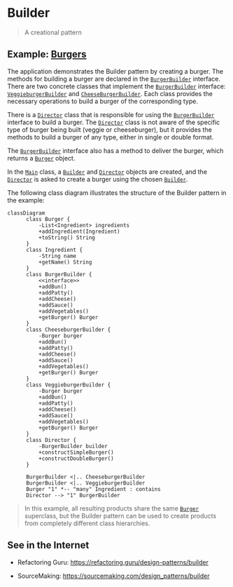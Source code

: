 # Builder

> A creational pattern

## Example: [Burgers](../../src/main/java/builder/burgers)

The application demonstrates the Builder pattern by creating a burger. The methods for building a burger are declared in the [`BurgerBuilder`](../../src/main/java/builder/burgers/BurgerBuilder.java) interface. There are two concrete classes that implement the [`BurgerBuilder`](../../src/main/java/builder/burgers/BurgerBuilder.java) interface: [`VeggieburgerBuilder`](../../src/main/java/builder/burgers/VeggieburgerBuilder.java) and [`CheeseBurgerBuilder`](../../src/main/java/builder/burgers/CheeseburgerBuilder.java). Each class provides the necessary operations to build a burger of the corresponding type.

There is a [`Director`](../../src/main/java/builder/burgers/Director.java) class that is responsible for using the [`BurgerBuilder`](../../src/main/java/builder/burgers/BurgerBuilder.java) interface to build a burger. The [`Director`](../../src/main/java/builder/burgers/Director.java) class is not aware of the specific type of burger being built (veggie or cheeseburger), but it provides the methods to build a burger of any type, either in single or double format.

The [`BurgerBuilder`](../../src/main/java/builder/burgers/BurgerBuilder.java) interface also has a method to deliver the burger, which returns a [`Burger`](../../src/main/java/builder/burgers/Burger.java) object.

In the [`Main`](../../src/main/java/builder/burgers/Main.java) class, a [`Builder`](../../src/main/java/builder/burgers/Builder.java) and [`Director`](../../src/main/java/builder/burgers/Director.java) objects are created, and the [`Director`](../../src/main/java/builder/burgers/Director.java) is asked to create a burger using the chosen [`Builder`](../../src/main/java/builder/burgers/Builder.java).

The following class diagram illustrates the structure of the Builder pattern in the example:

```mermaid
classDiagram
      class Burger {
          -List<Ingredient> ingredients
          +addIngredient(Ingredient)
          +toString() String
      }
      class Ingredient {
          -String name
          +getName() String
      }
      class BurgerBuilder {
          <<interface>>
          +addBun()
          +addPatty()
          +addCheese()
          +addSauce()
          +addVegetables()
          +getBurger() Burger
      }
      class CheeseburgerBuilder {
          -Burger burger
          +addBun()
          +addPatty()
          +addCheese()
          +addSauce()
          +addVegetables()
          +getBurger() Burger
      }
      class VeggieburgerBuilder {
          -Burger burger
          +addBun()
          +addPatty()
          +addCheese()
          +addSauce()
          +addVegetables()
          +getBurger() Burger
      }
      class Director {
          -BurgerBuilder builder
          +constructSimpleBurger()
          +constructDoubleBurger()
      }
      
      BurgerBuilder <|.. CheeseburgerBuilder
      BurgerBuilder <|.. VeggieburgerBuilder
      Burger "1" *-- "many" Ingredient : contains
      Director --> "1" BurgerBuilder
```

> In this example, all resulting products share the same [`Burger`](../../src/main/java/builder/burgers/Burger.java) superclass, but the Builder pattern can be used to create products from completely different class hierarchies.


## See in the Internet

- Refactoring Guru: https://refactoring.guru/design-patterns/builder

- SourceMaking: https://sourcemaking.com/design_patterns/builder





